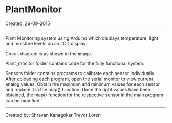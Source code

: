 # PlantMonitor

Created: 26-09-2015

--------------------------------------------------------------------------------------------------------------------------------

Plant Monitoring system using Arduino which displays temperature, light and moisture levels on an LCD display.

Circuit diagram is as shown in the image.

Plant_monitor folder contains code for the fully functional system.

Sensors folder contains programs to calibrate each sensor individually.
After uploading each program, open the serial monitor to view current analog values.
Obtain the maximum and minimum values for each sensor and replace it in the map() function.
Once the right values have been obtained, the map() function for the respective sensor in the main program can be modified.

--------------------------------------------------------------------------------------------------------------------------------

Created by:
Shravan Kanagokar
Trevor Loren
